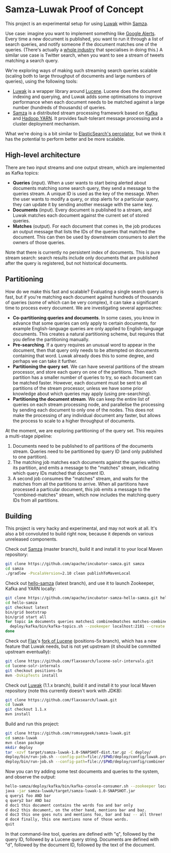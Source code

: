 Samza-Luwak Proof of Concept
============================

This project is an experimental setup for using [Luwak](https://github.com/flaxsearch/luwak)
within [Samza](http://samza.incubator.apache.org/).

Use case: imagine you want to implement something like
[Google Alerts](https://www.google.com/alerts). Every time a new document is published, you want to
run it through a list of search queries, and notify someone if the document matches one of the
queries. (There's actually a [whole industry](http://en.wikipedia.org/wiki/Media_monitoring) that
specialises in doing this.) A similar use case is Twitter search, when you want to see a stream of
tweets matching a search query.

We're exploring ways of making such streaming search queries scalable (scaling both to large
throughput of documents and large numbers of queries), using the following tools:

* [Luwak](https://github.com/flaxsearch/luwak) is a wrapper library around
  [Lucene](http://lucene.apache.org/). Lucene does the document indexing and querying, and Luwak
  adds some optimisations to improve performance when each document needs to be matched against
  a large number (hundreds of thousands) of queries.
* [Samza](http://samza.incubator.apache.org/) is a distributed stream processing framework
  based on [Kafka](http://kafka.apache.org/) and
  [Hadoop YARN](http://hadoop.apache.org/docs/current/hadoop-yarn/hadoop-yarn-site/YARN.html).
  It provides fault-tolerant message processing and a cluster deployment mechanism.

What we're doing is a bit similar to
[ElasticSearch's percolator](http://www.elasticsearch.org/guide/en/elasticsearch/reference/current/search-percolate.html),
but we think it has the potential to perform better and be more scalable.


High-level architecture
-----------------------

There are two input streams and one output stream, which are implemented as Kafka topics:

* **Queries** (input). When a user wants to start being alerted about documents matching some
  search query, they send a message to the queries stream. A unique ID is used as the key of the
  message. When the user wants to modify a query, or stop alerts for a particular query, they can
  update it by sending another message with the same key.
* **Documents** (input). Every document is published to a stream, and Luwak matches each document
  against the current set of stored queries.
* **Matches** (output). For each document that comes in, the job produces an output message that
  lists the IDs of the queries that matched the document. This can then be used by downstream
  consumers to alert the owners of those queries.

Note that there is currently no persistent index of documents. This is pure stream search: search
results include only documents that are published after the query is registered, but not historical
documents.


Partitioning
------------

How do we make this fast and scalable? Evaluating a single search query is fast, but if you're
matching each document against hundreds of thousands of queries (some of which can be very complex),
it can take a significant time to process every document. We are investigating several approaches:

* **Co-partitioning queries and documents**. In some cases, you know in advance that some queries 
  can only apply to certain documents, for example English-language queries are only applied to
  English-language documents. This creates a natural partitioning scheme, but requires that you
  define the partitioning manually.
* **Pre-searching**. If a query requires an unusual word to appear in the document, then that
  query only needs to be attempted on documents containing that word. Luwak already does this to
  some degree, and perhaps we can take it further.
* **Partitioning the query set**. We can have several partitions of the stream processor, and store
  each query on one of the partitions. Then each partition has a smaller number of queries to try,
  so each document can be matched faster. However, each document must be sent to all partitions of
  the stream processor, unless we have some prior knowledge about which queries may apply (using
  pre-searching).
* **Partitioning the document stream**. We can keep the entire list of queries on each stream
  processing node, and parallelise the processing by sending each document to only one of the
  nodes. This does not make the processing of any individual document any faster, but allows the
  process to scale to a higher throughput of documents.

At the moment, we are exploring partitioning of the query set. This requires a multi-stage pipeline:

1. Documents need to be published to *all* partitions of the documents stream.
   Queries need to be partitioned by query ID (and only published to one partition).
2. The matching job matches each documents against the queries within its partition, and emits a
   message to the "matches" stream, indicating which query IDs matched that document ID.
3. A second job consumes the "matches" stream, and waits for the matches from all the partitions
   to arrive. When all partitions have processed a particular document, this job emits a message
   to the "combined-matches" stream, which now includes the matching query IDs from all
   partitions.


Building
--------

This project is very hacky and experimental, and may not work at all. It's also a bit convoluted
to build right now, because it depends on various unreleased components.

Check out [Samza](https://github.com/apache/incubator-samza) (master branch), build it and install
it to your local Maven repository:

```bash
git clone https://github.com/apache/incubator-samza.git samza
cd samza
./gradlew -PscalaVersion=2.10 clean publishToMavenLocal
```

Check out [hello-samza](http://samza.incubator.apache.org/startup/hello-samza/latest/index.html)
(latest branch), and use it to launch Zookeeper, Kafka and YARN locally:

```bash
git clone https://github.com/apache/incubator-samza-hello-samza.git hello-samza
cd hello-samza
git checkout latest
bin/grid bootstrap
bin/grid start all
for topic in documents queries matches1 combinedmatches matches-combiner-changelog; do
  deploy/kafka/bin/kafka-topics.sh --zookeeper localhost:2181 --create --topic $topic --partitions 2 --replication-factor 1
done
```

Check out [Flax](http://www.flax.co.uk/)'s
[fork of Lucene](https://github.com/flaxsearch/lucene-solr-intervals) (positions-5x branch),
which has a new feature that Luwak needs, but is not yet upstream
(it should be committed upstream eventually):

```bash
git clone https://github.com/flaxsearch/lucene-solr-intervals.git
cd lucene-solr-internals
git checkout positions-5x
mvn -DskipTests install
```

Check out [Luwak](https://github.com/flaxsearch/luwak) (1.1.x branch), build it and install it
to your local Maven repository (note this currently doesn't work with JDK8):

```bash
git clone https://github.com/flaxsearch/luwak.git
cd luwak
git checkout 1.1.x
mvn install
```

Build and run this project:

```bash
git clone https://github.com/romseygeek/samza-luwak.git
cd samza-luwak
mvn clean package
mkdir deploy
tar -xzvf target/samza-luwak-1.0-SNAPSHOT-dist.tar.gz -C deploy/
deploy/bin/run-job.sh --config-path=file://$PWD/deploy/config/luwak.properties
deploy/bin/run-job.sh --config-path=file://$PWD/deploy/config/combiner.properties
```

Now you can try adding some test documents and queries to the system, and observe the output:

```bash
hello-samza/deploy/kafka/bin/kafka-console-consumer.sh --zookeeper localhost:2181 --topic combinedmatches --from-beginning &
java -jar samza-luwak/target/samza-luwak-1.0-SNAPSHOT.jar
q query1 foo AND bar
q query2 bar AND baz
d doc1 this document contains the words foo and bar only
d doc2 this document, on the other hand, mentions bar and baz.
d doc3 this one goes nuts and mentions foo, bar and baz -- all three!
d doc4 finally, this one mentions none of those words.
quit
```

In that command-line tool, queries are defined with "q", followed by the query ID, followed by a
Lucene query string. Documents are defined with "d", followed by the document ID, followed by the
text of the document.
